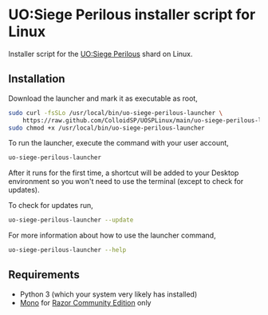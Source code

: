 # UO:Siege Perilous installer script for Linux

Installer script for the [UO:Siege Perilous](https://game-master.net/) shard on Linux.

## Installation

Download the launcher and mark it as executable as root,

```bash
sudo curl -fsSLo /usr/local/bin/uo-siege-perilous-launcher \
    https://raw.github.com/ColloidSP/UOSPLinux/main/uo-siege-perilous-launcher
sudo chmod +x /usr/local/bin/uo-siege-perilous-launcher
```

To run the launcher, execute the command with your user account,

```bash
uo-siege-perilous-launcher
```

After it runs for the first time, a shortcut will be added to your Desktop
environment so you won't need to use the terminal (except to check for updates).

To check for updates run,

```bash
uo-siege-perilous-launcher --update
```

For more information about how to use the launcher command,

```bash
uo-siege-perilous-launcher --help
```

## Requirements

* Python 3 (which your system very likely has installed)
* [Mono](https://www.mono-project.com/) for [Razor Community Edition](https://www.razorce.com/) only
